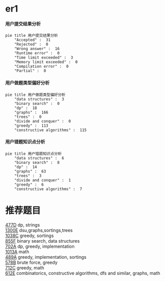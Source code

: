 # er1

<!-- tabs:start -->



#### **用户提交结果分析**

```mermaid
pie title 用户提交结果分析
    "Accepted" :  31
    "Rejected" :  0
    "Wrong answer" :  16
    "Runtime error" :  0
    "Time limit exceeded" :  3
    "Memory limit exceeded" :  0
    "Compilation error" :  0
    "Partial" :  0
```

#### **用户做题类型偏好分析**

```mermaid
pie title 用户做题类型偏好分析
    "data structures" :  3
    "binary search" :  0
    "dp" :  18
    "graphs" :  166
    "trees" :  0
    "divide and conquer" :  0
    "greedy" :  113
    "constructive algorithms" :  115
```
#### **用户错题知识点分析**

```mermaid
pie title 用户错题知识点分析
    "data structures" :  6
    "binary search" :  8
    "dp" :  14
    "graphs" :  63
    "trees" :  3
    "divide and conquer" :  1
    "greedy" :  6
    "constructive algorithms" :  7
```



<!-- tabs:end -->
# 推荐题目
[477D](https://codeforces.com/contest/477/problem/D)		dp,
                        strings		  
[1300E](https://codeforces.com/contest/1300/problem/E)		dsu,graphs,sortings,trees		  
[1038C](https://codeforces.com/contest/1038/problem/C)		greedy,
                        sortings		  
[855F](https://codeforces.com/contest/855/problem/F)		binary search,
                        data structures		  
[702A](https://codeforces.com/contest/702/problem/A)		dp,
                        greedy,
                        implementation		  
[1013A](https://codeforces.com/contest/1013/problem/A)		math		  
[489A](https://codeforces.com/contest/489/problem/A)		greedy,
                        implementation,
                        sortings		  
[578B](https://codeforces.com/contest/578/problem/B)		brute force,
                        greedy		  
[712C](https://codeforces.com/contest/712/problem/C)		greedy,
                        math		  
[612E](https://codeforces.com/contest/612/problem/E)		combinatorics,
                        constructive algorithms,
                        dfs and similar,
                        graphs,
                        math		  
